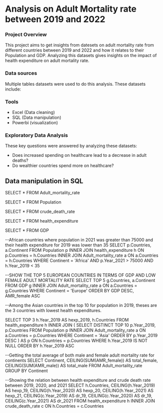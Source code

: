# Analysis on Adult Mortality rate between 2019 and 2022

### Project Overview

This project aims to get insights from datesets on adult mortality rate from different countries between 2019 and 2022 and how it relates to their Population and GDP. Analyzing this datasets gives insights on the impact of health expenditure on adult mortality rate.

### Data sources

Multiple tables datasets were used to do this analysis. These datasets include: 

### Tools

- Excel (Data cleaning)
- SQL (Data manipulation)
- Powerbi (visualization)

### Exploratory Data Analysis

These key questions were answered by analyzing these datasets:

- Does increased spending on healthcare lead to a decrease in adult deaths?
- Do wealthier countries spend more on healthcare?
  
## Data manipulation in SQL

SELECT * FROM Adult_mortality_rate

SELECT * FROM Population

SELECT * FROM crude_death_rate

SELECT * FROM health_expenditure

SELECT * FROM GDP


--African countries where population in 2021 was greater than 75000 and their health expenditure for 2019 was lower than 35
SELECT p.Countries, a.Continent FROM Population p
INNER JOIN health_expenditure h ON p.Countries = h.Countries
INNER JOIN Adult_mortality_rate a ON a.Countries = h.Countries
WHERE Continent = 'Africa' 
AND p.Year_2021 > 75000 AND h.Year_2019 < 35


--SHOW THE TOP 5 EUROPEAN COUNTRIES IN TERMS OF GDP AND LOW FEMALE ADULT MORTALITY RATE
SELECT TOP 5 g.Countries, a.Continent FROM GDP g
INNER JOIN Adult_mortality_rate a ON a.Countries = g.Countries
WHERE Continent = 'Europe'
ORDER BY GDP DESC, AMR_female ASC

--Among the Asian countries in the top 10 for population in 2019, theses are the 3 countries with lowest health expenditures. 

SELECT TOP 3 h.Year_2019 AS hexp_2019, h.Countries FROM health_expenditure h
INNER JOIN (
      SELECT DISTINCT TOP 10 p.Year_2019, p.Countries FROM Population p
      INNER JOIN Adult_mortality_rate a ON
      a.Countries = p.Countries
      WHERE Continent = 'Asia'
      ORDER BY p.Year_2019 DESC
) AS p ON h.Countries = p.Countries
WHERE h.Year_2019 IS NOT NULL
ORDER BY h.Year_2019 ASC


--Getting the total average of both male and female adult mortality rate for continents
SELECT Continent, CEILING(SUM(AMR_female)) AS total_female, CEILING(SUM(AMR_male)) AS total_male 
FROM Adult_mortality_rate
GROUP BY Continent

--Showing the relation between health expenditure and crude death rate between 2019, 2020, and 2021
SELECT h.Countries, CEILING(h.Year_2019) AS hexp_19, CEILING(h.Year_2020) AS hexp_20, CEILING(h.Year_2021) AS hexp_21, 
CEILING(c.Year_2019) AS dr_19, CEILING(c.Year_2020) AS dr_19, CEILING(c.Year_2021) AS dr_2021
FROM health_expenditure h INNER JOIN crude_death_rate c
ON h.Countries = c.Countries
